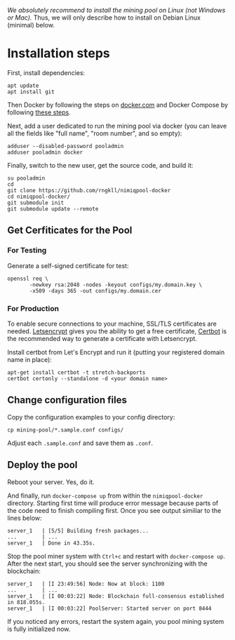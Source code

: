 *We absolutely recommend to install the mining pool on Linux (not Windows or Mac).*
Thus, we will only describe how to install on Debian Linux (minimal) below.

# Installation steps

First, install dependencies:

```
apt update
apt install git
```

Then Docker by following the steps on [docker.com](https://www.docker.com/community-edition#/download) and Docker Compose by following [these steps](https://docs.docker.com/compose/install/).

Next, add a user dedicated to run the mining pool via docker (you can leave all the fields like "full name", "room number", and so empty):

```
adduser --disabled-password pooladmin
adduser pooladmin docker
```

Finally, switch to the new user, get the source code, and build it:

```
su pooladmin
cd
git clone https://github.com/rngkll/nimiqpool-docker
cd nimiqpool-docker/
git submodule init
git submodule update --remote
```

## Get Cerfiticates for the Pool

### For Testing

Generate a self-signed certificate for test:

```
openssl req \
       -newkey rsa:2048 -nodes -keyout configs/my.domain.key \
       -x509 -days 365 -out configs/my.domain.cer
```

### For Production

To enable secure connections to your machine, SSL/TLS certificates are needed. 
[Letsencrypt](https://letsencrypt.org) gives you the ability to get a free certificate, 
[Certbot](https://certbot.eff.org) is the recommended way to generate a certificate with Letsencrypt.

Install certbot from Let's Encrypt and run it (putting your registered domain name in place):

```
apt-get install certbot -t stretch-backports
certbot certonly --standalone -d <your domain name>
```

## Change configuration files

Copy the configuration examples to your config directory:

```
cp mining-pool/*.sample.conf configs/
```

Adjust each `.sample.conf` and save them as `.conf`.

## Deploy the pool

Reboot your server. Yes, do it.

And finally, run `docker-compose up` from within the `nimiqpool-docker` directory.
Starting first time will produce error message because parts of the code need to finish compiling first.
Once you see output similiar to the lines below:

```
server_1   | [5/5] Building fresh packages...
...        | ...
server_1   | Done in 43.35s.
```

Stop the pool miner system with `Ctrl+c` and restart with `docker-compose up`.
After the next start, you should see the server synchronizing with the blockchain:

```
server_1   | [I 23:49:56] Node: Now at block: 1100
...        | ...
server_1   | [I 00:03:22] Node: Blockchain full-consensus established in 818.055s.
server_1   | [I 00:03:22] PoolServer: Started server on port 8444
```

If you noticed any errors, restart the system again, you pool mining system is fully initialized now.


